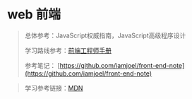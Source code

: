 # web 前端

> 总体参考：JavaScript权威指南，JavaScript高级程序设计
> 
> 学习路线参考：[前端工程师手册](https://leohxj.gitbooks.io/front-end-database/content/ "前端工程师手册")
> 
>参考笔记： [https://github.com/iamjoel/front-end-note](https://github.com/iamjoel/front-end-note)

> 学习参考链接：[MDN](https://developer.mozilla.org/en-US/docs/Web)